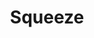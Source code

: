 ---
title: "Squeeze"
summary: "Rock to New Wave band, formed in March 1974 in London, UK. played the keyboards from 1974 to 1980 and 1985 to 1990."
image: "squeeze.jpg"
apple_music_artist_url: "https://music.apple.com/gb/artist/squeeze/93650"
---